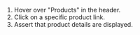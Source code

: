 1. Hover over "Products" in the header.
2. Click on a specific product link.
3. Assert that product details are displayed.